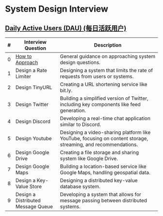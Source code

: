 # System Design Interview

[Daily Active Users (DAU) (每日活跃用户)]()
---

| **#** | **Interview Question**               | **Description**                        |
|-------|--------------------------------------|----------------------------------------|
| 0     | [How to Approach](https://github.com/uwspstar/20-Day-Challenge-List/blob/main/System%20Design/System%20Design%20Interview/How%20to%20Approach.md)              | General guidance on approaching system design questions. |
| 1     | Design a Rate Limiter                | Designing a system that limits the rate of requests from users or systems. |
| 2     | Design TinyURL                       | Creating a URL shortening service like bit.ly. |
| 3     | Design Twitter             | Building a simplified version of Twitter, including key components like feed generation. |
| 4     | Design Discord                       | Developing a real-time chat application similar to Discord. |
| 5     | Design Youtube                       | Designing a video-sharing platform like YouTube, focusing on content storage, streaming, and recommendations. |
| 6     | Design Google Drive                  | Creating a file storage and sharing system like Google Drive. |
| 7     | Design Google Maps                   | Building a location-based service like Google Maps, handling geospatial data. |
| 8     | Design a Key-Value Store             | Designing a distributed key-value database system. |
| 9     | Design a Distributed Message Queue   | Developing a system that allows for message passing between distributed systems. |
